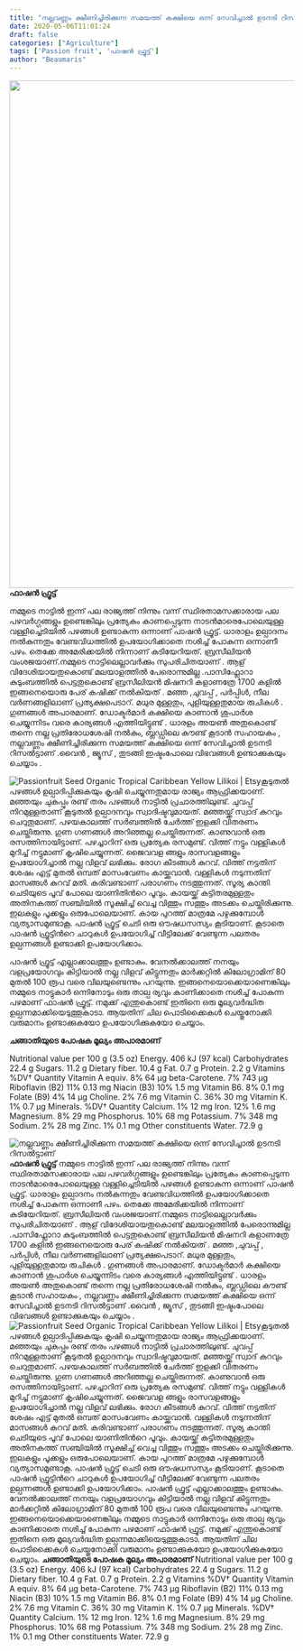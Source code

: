 ```yaml
---
title: "നല്ലവണ്ണം ക്ഷീണിച്ചിരിക്കുന്ന സമയത്ത് കക്ഷിയെ ഒന്ന് സേവിച്ചാൽ ഉടനടി റിസൽട്ടാണ്"
date: 2020-05-06T11:01:24
draft: false
categories: ["Agriculture"]
tags: ['Passion fruit', 'പാഷൻ ഫ്രൂട്ട്']
author: "Beaumaris"
---
```


<strong><a href="https://wordpress-972788-3403151.cloudwaysapps.com/post-about-passion-fruit/272321/passion-fruit-juice_1200x900xt" rel="attachment wp-att-272324"><img class="alignleft size-full wp-image-272324" src="https://cdn.boolokam.com/articles/2020/05/passion-fruit-juice_1200x900xt.jpg" alt="" width="1200" height="900" /></a>ഫാഷൻ ഫ്രൂട്ട് </strong>

നമ്മുടെ നാട്ടില്‍ ഇന്ന് പല രാജ്യത്ത് നിന്നും വന്ന് സ്ഥിരതാമസക്കാരായ പല പഴവര്‍ഗ്ഗങ്ങളും ഉണ്ടെങ്കിലും പ്രത്യേകം കാണപ്പെടുന്ന നാടന്‍മാരെപോലെയുള്ള വള്ളിച്ചെടിയില്‍ പഴങ്ങള്‍ ഉണ്ടാകുന്ന ഒന്നാണ് പാഷന്‍ ഫ്രൂട്ട്. ധാരാളം ഉല്പാദനം നല്‍കുന്നതും വേണ്ടവിധത്തില്‍ ഉപയോഗിക്കാതെ നശിച്ച് പോകുന്ന ഒന്നാണീ പഴം. തെക്കേ അമേരിക്കയില്‍ നിന്നാണ് കുടിയേറിയത്. ബ്രസീലിയൻ വംശജയാണ്.നമ്മുടെ നാട്ടിലെല്ലാവർക്കും സുപരിചിതയാണ് . ആള് വിദേശിയായതുകൊണ്ട് മലയാളത്തിൽ പേരൊന്നുമില്ല .പാസിഫ്ലോറാ കുടുംബത്തിൽ പെട്ടതുകൊണ്ട് ബ്രസീലിയൻ മിഷനറി കളാണത്രേ 1700 കളിൽ ഇങ്ങനെയൊരു പേര് കഷിക്ക് നൽകിയത് . മഞ്ഞ ,ചുവപ്പ് , പർപ്പിൾ, നീല വർണങ്ങളിലാണ് പ്രത്യക്ഷപെടാറ്. മധുര മുള്ളതും, പുളിയുള്ളതുമായ രുചികൾ . ഗുണങ്ങൾ അപാരമാണ്. ഡോക്ടർമാർ കക്ഷിയെ കാണാൻ ശുപാർശ ചെയ്യുന്നിടം വരെ കാര്യങ്ങൾ എത്തിയിട്ടുണ്ട് . ധാരളം അയൺ അതുകൊണ്ട് തന്നെ നല്ല പ്രതിരോധശേഷി നൽകും, ബ്ലഡ്ഡിലെ കൗണ്ട് കൂടാൻ സഹായകം , നല്ലവണ്ണം ക്ഷീണിച്ചിരിക്കുന്ന സമയത്ത് കക്ഷിയെ ഒന്ന് സേവിച്ചാൽ ഉടനടി റിസൽട്ടാണ് .വൈൻ , ജ്യൂസ് , തുടങ്ങി ഇഷ്ടംപോലെ വിഭവങ്ങൾ ഉണ്ടാക്കുകയും ചെയ്യാം .

<img src="https://i.etsystatic.com/13154177/r/il/05067c/1251233723/il_570xN.1251233723_mume.jpg" alt="Passionfruit Seed Organic Tropical Caribbean Yellow Lilikoi | Etsy" />കൂടുതല്‍ പഴങ്ങള്‍ ഉല്പാദിപ്പിക്കുകയും കൃഷി ചെയ്യുന്നതുമായ രാജ്യം ആഫ്രിക്കയാണ്. മഞ്ഞയും ചുകപ്പും രണ്ട് തരം പഴങ്ങള്‍ നാട്ടില്‍ പ്രചാരത്തിലുണ്ട്. ചുവപ്പ് നിറമുള്ളതാണ് കൂടുതല്‍ ഉല്പാദനവും സ്വാദിഷ്ടവുമായത്. മഞ്ഞയ്ക്ക് സ്വാദ് കുറവും ചെറുതുമാണ്. പഴയകാലത്ത് സര്‍ബത്തില്‍ ചേര്‍ത്ത് ഇളക്കി വിതരണം ചെയ്തിരുന്നു. ഗുണ ഗണങ്ങള്‍ അറിഞ്ഞല്ല ചെയ്തിരുന്നത്. കാണുവാന്‍ ഒരു രസത്തിനായിട്ടാണ്. പഴച്ചാറിന് ഒരു പ്രത്യേക രസമുണ്ട്. വിത്ത് നട്ടും വള്ളികള്‍ മുറിച്ച് നട്ടുമാണ് കൃഷിചെയ്യുന്നത്. ജൈവവള ങ്ങളും രാസവളങ്ങളും ഉപയോഗിച്ചാല്‍ നല്ല വിളവ് ലഭിക്കും. രോഗ കീടങ്ങള്‍ കുറവ്. വിത്ത് നട്ടതിന് ശേഷം എട്ട് മുതല്‍ ഒമ്പത് മാസംവേണം കായ്ക്കുവാന്‍. വള്ളികള്‍ നടുന്നതിന് മാസങ്ങള്‍ കുറവ് മതി. കരിവണ്ടാണ് പരാഗണം നടത്തുന്നത്. സൂര്യ കാന്തി ചെടിയുടെ പൂവ് പോലെ യാണിതിന്‍റെ പൂവും. കായയ്ക്ക് കട്ടിതരമുള്ളതും അതിനകത്ത് സഞ്ചിയില്‍ സൂക്ഷിച്ച് വെച്ച വിത്തും സത്തും അടക്കം ചെയ്തിരിക്കുന്നു. ഇലകളും പൂക്കളും ഒരുപോലെയാണ്. കായ പുറത്ത് മാത്രമേ പഴുക്കുമ്പോള്‍ വ്യത്യാസമുണ്ടാകൂ. പാഷന്‍ ഫ്രൂട്ട് ചെടി ഒരു ഔഷധസസ്യം കൂടിയാണ്. കൂടാതെ പാഷന്‍ ഫ്രൂട്ടിന്‍റെ ചാറുകള്‍ ഉപയോഗിച്ച് വീട്ടിലേക്ക് വേണ്ടുന്ന പലതരം ഉല്പന്നങ്ങള്‍ ഉണ്ടാക്കി ഉപയോഗിക്കാം.

പാഷന്‍ ഫ്രൂട്ട് എല്ലാക്കാലത്തും ഉണ്ടാകും. വേനല്‍ക്കാലത്ത് നനയും വളപ്രയോഗവും കിട്ടിയാല്‍ നല്ല വിളവ് കിട്ടുന്നതും മാര്‍ക്കറ്റില്‍ കിലോഗ്രാമിന് 80 മുതല്‍ 100 രൂപ വരെ വിലയുണ്ടെന്നും പറയുന്നു. ഇങ്ങനെയൊക്കെയാണെങ്കിലും നമ്മുടെ നാട്ടുകാര്‍ ഒന്നിനോടും ഒരു താല്പ ര്യവും കാണിക്കാതെ നശിച്ച് പോകുന്ന പഴമാണ് ഫാഷന്‍ ഫ്രൂട്ട്. നമുക്ക് എന്തുകൊണ്ട് ഇതിനെ ഒരു മൂല്യവര്‍ദ്ധിത ഉല്പന്നമാക്കിയെടുത്തൂകാടാ. ആയതിന് ചില പൊടിക്കൈകള്‍ ചെയ്തുനോക്കി വരുമാനം ഉണ്ടാക്കുകയോ ഉപയോഗിക്കുകയോ ചെയ്യാം.

<strong>ചങ്ങാതിയുടെ പോഷക മൂല്യം അപാരമാണ്</strong>

Nutritional value per 100 g (3.5 oz)
Energy. 406 kJ (97 kcal)
Carbohydrates 22.4 g
Sugars. 11.2 g
Dietary fiber. 10.4 g
Fat. 0.7 g
Protein. 2.2 g
Vitamins %DV† Quantity
Vitamin A equiv. 8% 64 μg
beta-Carotene. 7% 743 μg
Riboflavin (B2) 11% 0.13 mg
Niacin (B3) 10% 1.5 mg
Vitamin B6. 8% 0.1 mg
Folate (B9) 4% 14 μg
Choline. 2% 7.6 mg
Vitamin C. 36% 30 mg
Vitamin K. 1% 0.7 μg
Minerals. %DV† Quantity
Calcium. 1% 12 mg
Iron. 12% 1.6 mg
Magnesium. 8% 29 mg
Phosphorus. 10% 68 mg
Potassium. 7% 348 mg
Sodium. 2% 28 mg
Zinc. 1% 0.1 mg
Other constituents
Water. 72.9 g


![നല്ലവണ്ണം ക്ഷീണിച്ചിരിക്കുന്ന സമയത്ത് കക്ഷിയെ ഒന്ന് സേവിച്ചാൽ ഉടനടി റിസൽട്ടാണ്](https://cdn.boolokam.com/articles/2020/05/passion-fruit-juice_1200x900xt.jpg)**[](https://wordpress-972788-3403151.cloudwaysapps.com/post-about-passion-fruit/272321/passion-fruit-juice_1200x900xt)ഫാഷൻ ഫ്രൂട്ട്** നമ്മുടെ നാട്ടില്‍ ഇന്ന് പല രാജ്യത്ത് നിന്നും വന്ന് സ്ഥിരതാമസക്കാരായ പല പഴവര്‍ഗ്ഗങ്ങളും ഉണ്ടെങ്കിലും പ്രത്യേകം കാണപ്പെടുന്ന നാടന്‍മാരെപോലെയുള്ള വള്ളിച്ചെടിയില്‍ പഴങ്ങള്‍ ഉണ്ടാകുന്ന ഒന്നാണ് പാഷന്‍ ഫ്രൂട്ട്. ധാരാളം ഉല്പാദനം നല്‍കുന്നതും വേണ്ടവിധത്തില്‍ ഉപയോഗിക്കാതെ നശിച്ച് പോകുന്ന ഒന്നാണീ പഴം. തെക്കേ അമേരിക്കയില്‍ നിന്നാണ് കുടിയേറിയത്. ബ്രസീലിയൻ വംശജയാണ്.നമ്മുടെ നാട്ടിലെല്ലാവർക്കും സുപരിചിതയാണ് . ആള് വിദേശിയായതുകൊണ്ട് മലയാളത്തിൽ പേരൊന്നുമില്ല .പാസിഫ്ലോറാ കുടുംബത്തിൽ പെട്ടതുകൊണ്ട് ബ്രസീലിയൻ മിഷനറി കളാണത്രേ 1700 കളിൽ ഇങ്ങനെയൊരു പേര് കഷിക്ക് നൽകിയത് . മഞ്ഞ ,ചുവപ്പ് , പർപ്പിൾ, നീല വർണങ്ങളിലാണ് പ്രത്യക്ഷപെടാറ്. മധുര മുള്ളതും, പുളിയുള്ളതുമായ രുചികൾ . ഗുണങ്ങൾ അപാരമാണ്. ഡോക്ടർമാർ കക്ഷിയെ കാണാൻ ശുപാർശ ചെയ്യുന്നിടം വരെ കാര്യങ്ങൾ എത്തിയിട്ടുണ്ട് . ധാരളം അയൺ അതുകൊണ്ട് തന്നെ നല്ല പ്രതിരോധശേഷി നൽകും, ബ്ലഡ്ഡിലെ കൗണ്ട് കൂടാൻ സഹായകം , നല്ലവണ്ണം ക്ഷീണിച്ചിരിക്കുന്ന സമയത്ത് കക്ഷിയെ ഒന്ന് സേവിച്ചാൽ ഉടനടി റിസൽട്ടാണ് .വൈൻ , ജ്യൂസ് , തുടങ്ങി ഇഷ്ടംപോലെ വിഭവങ്ങൾ ഉണ്ടാക്കുകയും ചെയ്യാം . ![Passionfruit Seed Organic Tropical Caribbean Yellow Lilikoi | Etsy](https://i.etsystatic.com/13154177/r/il/05067c/1251233723/il_570xN.1251233723_mume.jpg)കൂടുതല്‍ പഴങ്ങള്‍ ഉല്പാദിപ്പിക്കുകയും കൃഷി ചെയ്യുന്നതുമായ രാജ്യം ആഫ്രിക്കയാണ്. മഞ്ഞയും ചുകപ്പും രണ്ട് തരം പഴങ്ങള്‍ നാട്ടില്‍ പ്രചാരത്തിലുണ്ട്. ചുവപ്പ് നിറമുള്ളതാണ് കൂടുതല്‍ ഉല്പാദനവും സ്വാദിഷ്ടവുമായത്. മഞ്ഞയ്ക്ക് സ്വാദ് കുറവും ചെറുതുമാണ്. പഴയകാലത്ത് സര്‍ബത്തില്‍ ചേര്‍ത്ത് ഇളക്കി വിതരണം ചെയ്തിരുന്നു. ഗുണ ഗണങ്ങള്‍ അറിഞ്ഞല്ല ചെയ്തിരുന്നത്. കാണുവാന്‍ ഒരു രസത്തിനായിട്ടാണ്. പഴച്ചാറിന് ഒരു പ്രത്യേക രസമുണ്ട്. വിത്ത് നട്ടും വള്ളികള്‍ മുറിച്ച് നട്ടുമാണ് കൃഷിചെയ്യുന്നത്. ജൈവവള ങ്ങളും രാസവളങ്ങളും ഉപയോഗിച്ചാല്‍ നല്ല വിളവ് ലഭിക്കും. രോഗ കീടങ്ങള്‍ കുറവ്. വിത്ത് നട്ടതിന് ശേഷം എട്ട് മുതല്‍ ഒമ്പത് മാസംവേണം കായ്ക്കുവാന്‍. വള്ളികള്‍ നടുന്നതിന് മാസങ്ങള്‍ കുറവ് മതി. കരിവണ്ടാണ് പരാഗണം നടത്തുന്നത്. സൂര്യ കാന്തി ചെടിയുടെ പൂവ് പോലെ യാണിതിന്‍റെ പൂവും. കായയ്ക്ക് കട്ടിതരമുള്ളതും അതിനകത്ത് സഞ്ചിയില്‍ സൂക്ഷിച്ച് വെച്ച വിത്തും സത്തും അടക്കം ചെയ്തിരിക്കുന്നു. ഇലകളും പൂക്കളും ഒരുപോലെയാണ്. കായ പുറത്ത് മാത്രമേ പഴുക്കുമ്പോള്‍ വ്യത്യാസമുണ്ടാകൂ. പാഷന്‍ ഫ്രൂട്ട് ചെടി ഒരു ഔഷധസസ്യം കൂടിയാണ്. കൂടാതെ പാഷന്‍ ഫ്രൂട്ടിന്‍റെ ചാറുകള്‍ ഉപയോഗിച്ച് വീട്ടിലേക്ക് വേണ്ടുന്ന പലതരം ഉല്പന്നങ്ങള്‍ ഉണ്ടാക്കി ഉപയോഗിക്കാം. പാഷന്‍ ഫ്രൂട്ട് എല്ലാക്കാലത്തും ഉണ്ടാകും. വേനല്‍ക്കാലത്ത് നനയും വളപ്രയോഗവും കിട്ടിയാല്‍ നല്ല വിളവ് കിട്ടുന്നതും മാര്‍ക്കറ്റില്‍ കിലോഗ്രാമിന് 80 മുതല്‍ 100 രൂപ വരെ വിലയുണ്ടെന്നും പറയുന്നു. ഇങ്ങനെയൊക്കെയാണെങ്കിലും നമ്മുടെ നാട്ടുകാര്‍ ഒന്നിനോടും ഒരു താല്പ ര്യവും കാണിക്കാതെ നശിച്ച് പോകുന്ന പഴമാണ് ഫാഷന്‍ ഫ്രൂട്ട്. നമുക്ക് എന്തുകൊണ്ട് ഇതിനെ ഒരു മൂല്യവര്‍ദ്ധിത ഉല്പന്നമാക്കിയെടുത്തൂകാടാ. ആയതിന് ചില പൊടിക്കൈകള്‍ ചെയ്തുനോക്കി വരുമാനം ഉണ്ടാക്കുകയോ ഉപയോഗിക്കുകയോ ചെയ്യാം. **ചങ്ങാതിയുടെ പോഷക മൂല്യം അപാരമാണ്** Nutritional value per 100 g (3.5 oz) Energy. 406 kJ (97 kcal) Carbohydrates 22.4 g Sugars. 11.2 g Dietary fiber. 10.4 g Fat. 0.7 g Protein. 2.2 g Vitamins %DV† Quantity Vitamin A equiv. 8% 64 μg beta-Carotene. 7% 743 μg Riboflavin (B2) 11% 0.13 mg Niacin (B3) 10% 1.5 mg Vitamin B6. 8% 0.1 mg Folate (B9) 4% 14 μg Choline. 2% 7.6 mg Vitamin C. 36% 30 mg Vitamin K. 1% 0.7 μg Minerals. %DV† Quantity Calcium. 1% 12 mg Iron. 12% 1.6 mg Magnesium. 8% 29 mg Phosphorus. 10% 68 mg Potassium. 7% 348 mg Sodium. 2% 28 mg Zinc. 1% 0.1 mg Other constituents Water. 72.9 g
